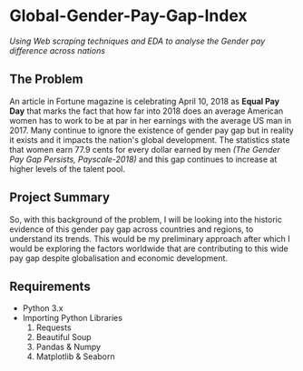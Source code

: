 # Global-Gender-Pay-Gap-Index
*Using Web scraping techniques and EDA to analyse the Gender pay difference across nations*

## The Problem
An article in Fortune magazine is celebrating April 10, 2018 as **Equal Pay Day** that marks the fact that how far into 2018 does an average American women has to work to be at par in her earnings with the average US man in 2017. Many continue to ignore the existence of gender pay gap but in reality it exists and it impacts the nation's global development. The statistics state that women earn 77.9 cents for every dollar earned by men *(The Gender Pay Gap Persists, Payscale-2018)* and this gap continues to increase at higher levels of the talent pool. 

## Project Summary
So, with this background of the problem, I will be looking into the historic evidence of this gender pay gap across countries and regions, to understand its trends. This would be my preliminary approach after which I would be exploring the factors worldwide that are contributing to this wide pay gap despite globalisation and economic development.

## Requirements
- Python 3.x
- Importing Python Libraries
  1) Requests
  2) Beautiful Soup
  3) Pandas & Numpy
  4) Matplotlib & Seaborn
  
